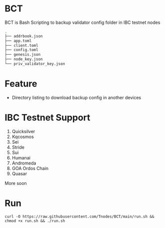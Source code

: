 # BCT
BCT is Bash Scripting to backup validator config folder in IBC testnet nodes
```bash
.
├── addrbook.json
├── app.toml
├── client.toml
├── config.toml
├── genesis.json
├── node_key.json
└── priv_validator_key.json
```

# Feature
* Directory listing to download backup config in another devices

# IBC Testnet Support
1. Quicksilver
2. Kqcosmos
3. Sei
4. Stride
5. Sui
6. Humanai
7. Andromeda
8. GOA Ordos Chain
9. Quasar

More soon

# Run
```
curl -O https://raw.githubusercontent.com/Tnodes/BCT/main/run.sh && chmod +x run.sh && ./run.sh
```
